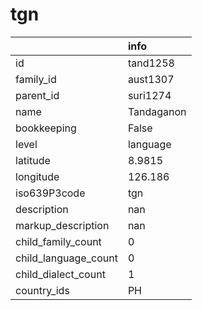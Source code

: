 # tgn
|                      | info       |
|:---------------------|:-----------|
| id                   | tand1258   |
| family_id            | aust1307   |
| parent_id            | suri1274   |
| name                 | Tandaganon |
| bookkeeping          | False      |
| level                | language   |
| latitude             | 8.9815     |
| longitude            | 126.186    |
| iso639P3code         | tgn        |
| description          | nan        |
| markup_description   | nan        |
| child_family_count   | 0          |
| child_language_count | 0          |
| child_dialect_count  | 1          |
| country_ids          | PH         |